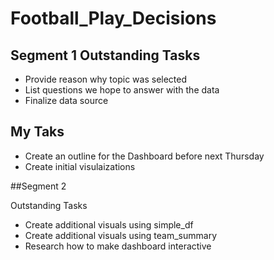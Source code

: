 # Football_Play_Decisions

## Segment 1 Outstanding Tasks

* Provide reason why topic was selected 
* List questions we hope to answer with the data 
* Finalize data source

## My Taks

* Create an outline for the Dashboard before next Thursday 
* Create initial visulaizations 


##Segment 2

Outstanding Tasks

* Create additional visuals using simple_df
* Create additional visuals using team_summary
* Research how to make dashboard interactive 
